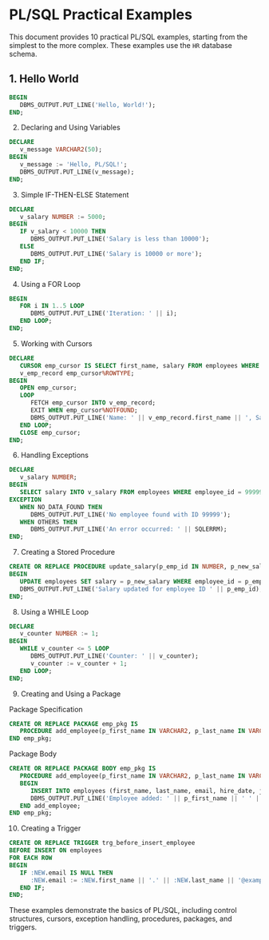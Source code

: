 # PL/SQL Practical Examples

This document provides 10 practical PL/SQL examples, starting from the simplest to the more complex. These examples use the `HR` database schema.

## 1. Hello World
```sql
BEGIN
   DBMS_OUTPUT.PUT_LINE('Hello, World!');
END;
```
2. Declaring and Using Variables
```sql
DECLARE
   v_message VARCHAR2(50);
BEGIN
   v_message := 'Hello, PL/SQL!';
   DBMS_OUTPUT.PUT_LINE(v_message);
END;
```
3. Simple IF-THEN-ELSE Statement
```sql
DECLARE
   v_salary NUMBER := 5000;
BEGIN
   IF v_salary < 10000 THEN
      DBMS_OUTPUT.PUT_LINE('Salary is less than 10000');
   ELSE
      DBMS_OUTPUT.PUT_LINE('Salary is 10000 or more');
   END IF;
END;
```
4. Using a FOR Loop
```sql
BEGIN
   FOR i IN 1..5 LOOP
      DBMS_OUTPUT.PUT_LINE('Iteration: ' || i);
   END LOOP;
END;
```
5. Working with Cursors
```sql
DECLARE
   CURSOR emp_cursor IS SELECT first_name, salary FROM employees WHERE department_id = 10;
   v_emp_record emp_cursor%ROWTYPE;
BEGIN
   OPEN emp_cursor;
   LOOP
      FETCH emp_cursor INTO v_emp_record;
      EXIT WHEN emp_cursor%NOTFOUND;
      DBMS_OUTPUT.PUT_LINE('Name: ' || v_emp_record.first_name || ', Salary: ' || v_emp_record.salary);
   END LOOP;
   CLOSE emp_cursor;
END;
```
6. Handling Exceptions
```sql
DECLARE
   v_salary NUMBER;
BEGIN
   SELECT salary INTO v_salary FROM employees WHERE employee_id = 99999;
EXCEPTION
   WHEN NO_DATA_FOUND THEN
      DBMS_OUTPUT.PUT_LINE('No employee found with ID 99999');
   WHEN OTHERS THEN
      DBMS_OUTPUT.PUT_LINE('An error occurred: ' || SQLERRM);
END;
```
7. Creating a Stored Procedure
```sql
CREATE OR REPLACE PROCEDURE update_salary(p_emp_id IN NUMBER, p_new_salary IN NUMBER) IS
BEGIN
   UPDATE employees SET salary = p_new_salary WHERE employee_id = p_emp_id;
   DBMS_OUTPUT.PUT_LINE('Salary updated for employee ID ' || p_emp_id);
END;
```
8. Using a WHILE Loop
```sql
DECLARE
   v_counter NUMBER := 1;
BEGIN
   WHILE v_counter <= 5 LOOP
      DBMS_OUTPUT.PUT_LINE('Counter: ' || v_counter);
      v_counter := v_counter + 1;
   END LOOP;
END;
```
9. Creating and Using a Package
    
Package Specification
```sql
CREATE OR REPLACE PACKAGE emp_pkg IS
   PROCEDURE add_employee(p_first_name IN VARCHAR2, p_last_name IN VARCHAR2, p_email IN VARCHAR2);
END emp_pkg;
```
Package Body
```sql
CREATE OR REPLACE PACKAGE BODY emp_pkg IS
   PROCEDURE add_employee(p_first_name IN VARCHAR2, p_last_name IN VARCHAR2, p_email IN VARCHAR2) IS
   BEGIN
      INSERT INTO employees (first_name, last_name, email, hire_date, job_id) VALUES (p_first_name, p_last_name, p_email, SYSDATE, 'IT_PROG');
      DBMS_OUTPUT.PUT_LINE('Employee added: ' || p_first_name || ' ' || p_last_name);
   END add_employee;
END emp_pkg;
```
10. Creating a Trigger
```sql
CREATE OR REPLACE TRIGGER trg_before_insert_employee
BEFORE INSERT ON employees
FOR EACH ROW
BEGIN
   IF :NEW.email IS NULL THEN
      :NEW.email := :NEW.first_name || '.' || :NEW.last_name || '@example.com';
   END IF;
END;
```
These examples demonstrate the basics of PL/SQL, including control structures, cursors, exception handling, procedures, packages, and triggers.
